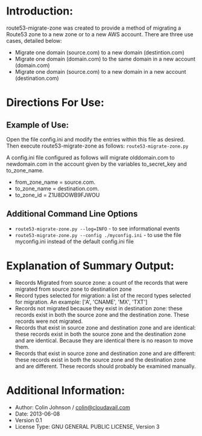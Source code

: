 # Introduction:
route53-migrate-zone was created to provide a method of migrating a Route53 zone to a new zone or to a new AWS account. There are three use cases, detailed below:
* Migrate one domain (source.com) to a new domain (destintion.com)
* Migrate one domain (domain.com) to the same domain in a new account (domain.com)
* Migrate one domain (source.com) to a new domain in a new account (destination.com)

# Directions For Use:
## Example of Use:
Open the file config.ini and modify the entries within this file as desired. Then execute route53-migrate-zone as follows:
`route53-migrate-zone.py`

A config.ini file configured as follows will migrate olddomain.com to newdomain.com in the account given by the variables to_secret_key and to_zone_name.
* from_zone_name = source.com.
* to_zone_name = destination.com.
* to_zone_id = Z1U8DOWB9FJWOU

## Additional Command Line Options
* `route53-migrate-zone.py --log=INFO` - to see informational events
* `route53-migrate-zone.py --config ./myconfig.ini` - to use the file myconfig.ini instead of the default config.ini file

# Explanation of Summary Output:
* Records Migrated from source zone: a count of the records that were migrated from source zone to destination zone
* Record types selected for migration: a list of the record types selected for migration. An example: ['A', 'CNAME', 'MX', 'TXT']
* Records not migrated because they exist in destination zone: these records exist in both the source zone and the destination zone. These records were not migrated.
* Records that exist in source zone and destination zone and are identical: these records exist in both the source zone and the destination zone and are identical. Because they are identical there is no reason to move them.
* Records that exist in source zone and destination zone and are different: these records exist in both the source zone and the destination zone and are different. These records should probably be examined manually.

# Additional Information:
- Author: Colin Johnson / colin@cloudavail.com
- Date: 2013-06-08
- Version 0.1
- License Type: GNU GENERAL PUBLIC LICENSE, Version 3
